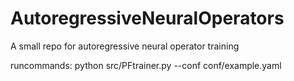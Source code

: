 # AutoregressiveNeuralOperators
A small repo for autoregressive neural operator training

runcommands:
python src/PFtrainer.py --conf conf/example.yaml
